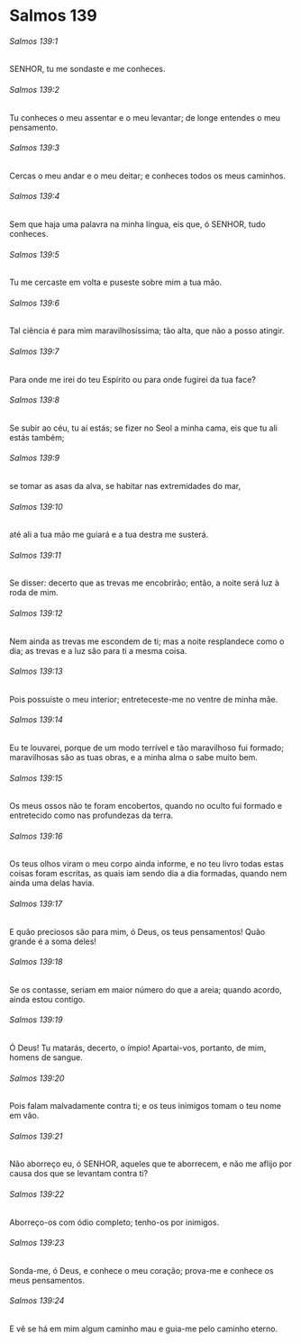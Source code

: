 # Salmos 139

###### Salmos 139:1

SENHOR, tu me sondaste e me conheces.

###### Salmos 139:2

Tu conheces o meu assentar e o meu levantar; de longe entendes o meu pensamento.

###### Salmos 139:3

Cercas o meu andar e o meu deitar; e conheces todos os meus caminhos.

###### Salmos 139:4

Sem que haja uma palavra na minha língua, eis que, ó SENHOR, tudo conheces.

###### Salmos 139:5

Tu me cercaste em volta e puseste sobre mim a tua mão.

###### Salmos 139:6

Tal ciência é para mim maravilhosíssima; tão alta, que não a posso atingir.

###### Salmos 139:7

Para onde me irei do teu Espírito ou para onde fugirei da tua face?

###### Salmos 139:8

Se subir ao céu, tu aí estás; se fizer no Seol a minha cama, eis que tu ali estás também;

###### Salmos 139:9

se tomar as asas da alva, se habitar nas extremidades do mar,

###### Salmos 139:10

até ali a tua mão me guiará e a tua destra me susterá.

###### Salmos 139:11

Se disser: decerto que as trevas me encobrirão; então, a noite será luz à roda de mim.

###### Salmos 139:12

Nem ainda as trevas me escondem de ti; mas a noite resplandece como o dia; as trevas e a luz são para ti a mesma coisa.

###### Salmos 139:13

Pois possuíste o meu interior; entreteceste-me no ventre de minha mãe.

###### Salmos 139:14

Eu te louvarei, porque de um modo terrível e tão maravilhoso fui formado; maravilhosas são as tuas obras, e a minha alma o sabe muito bem.

###### Salmos 139:15

Os meus ossos não te foram encobertos, quando no oculto fui formado e entretecido como nas profundezas da terra.

###### Salmos 139:16

Os teus olhos viram o meu corpo ainda informe, e no teu livro todas estas coisas foram escritas, as quais iam sendo dia a dia formadas, quando nem ainda uma delas havia.

###### Salmos 139:17

E quão preciosos são para mim, ó Deus, os teus pensamentos! Quão grande é a soma deles!

###### Salmos 139:18

Se os contasse, seriam em maior número do que a areia; quando acordo, ainda estou contigo.

###### Salmos 139:19

Ó Deus! Tu matarás, decerto, o ímpio! Apartai-vos, portanto, de mim, homens de sangue.

###### Salmos 139:20

Pois falam malvadamente contra ti; e os teus inimigos tomam o teu nome em vão.

###### Salmos 139:21

Não aborreço eu, ó SENHOR, aqueles que te aborrecem, e não me aflijo por causa dos que se levantam contra ti?

###### Salmos 139:22

Aborreço-os com ódio completo; tenho-os por inimigos.

###### Salmos 139:23

Sonda-me, ó Deus, e conhece o meu coração; prova-me e conhece os meus pensamentos.

###### Salmos 139:24

E vê se há em mim algum caminho mau e guia-me pelo caminho eterno.

